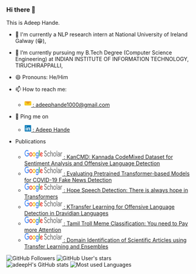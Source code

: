 ### Hi there 👋

<!--
**adeepH/AdeepH** is a ✨ _special_ ✨ repository because its `README.md` (this file) appears on your GitHub profile.

Here are some ideas to get you started:

- 🔭 I’m currently working on ...
- 🌱 I’m currently learning ...
- 👯 I’m looking to collaborate on ...
- 🤔 I’m looking for help with ...
- 💬 Ask me about ...
- 📫 How to reach me: ...
- 😄 Pronouns: ...
- ⚡ Fun fact: ...
-->


<!--
**adeepH/AdeepHande** is a ✨ _special_ ✨ repository because its `README.md` (this file) appears on your GitHub profile.

Here are some ideas to get you started:

- 🔭 I’m currently working on ...
- 🌱 I’m currently learning ...
- 👯 I’m looking to collaborate on ...
- 🤔 I’m looking for help with ...
- 💬 Ask me about ...
- 📫 How to reach me: ...
- 😄 Pronouns: ...
- ⚡ Fun fact: ...
-->

This is Adeep Hande.

- 🔭 I'm currently a NLP research intern at National University of Ireland Galway (😁), 
- 🌱 I’m currently pursuing my B.Tech Degree (Computer Science Engineering) at INDIAN INSTITUTE OF INFORMATION TECHNOLOGY, TIRUCHIRAPPALLI, 
- 😄 Pronouns: He/Him
- 📫 How to reach me: 
    - <a href="mailto:adeephande1000@gmail.com"><img width=18px height=18px src="logo/mail.png" alt="E-mail"> : adeephande1000@gmail.com </a> 
- 💬 Ping me on 
    - <a href="https://www.linkedin.com/in/adeep-hande-74922216b/"><img width=18px height=18px src="logo/linkedin.png" alt="LinkedIn"> : Adeep Hande</a>

- Publications
    - <a href="https://www.aclweb.org/anthology/2020.peoples-1.6/"><img width=100px height=24px src="logo/scholar_logo_64dp.png" alt="ACL Anthology"> : KanCMD: Kannada CodeMixed Dataset for Sentiment Analysis and Offensive Language Detection </a> 
    - <a href="https://ieeexplore.ieee.org/document/9418446"><img width=100px height=24px src="logo/scholar_logo_64dp.png" alt="ACL Anthology"> : Evaluating Pretrained Transformer-based Models for COVID-19 Fake News Detection </a> 
    - <a href="https://www.aclweb.org/anthology/2021.ltedi-1.13/"><img width=100px height=24px src="logo/scholar_logo_64dp.png" alt="ACL Anthology"> : Hope Speech Detection: There is always hope in Transformers </a> 
    - <a href="https://www.aclweb.org/anthology/2021.dravidianlangtech-1.25/"><img width=100px height=24px src="logo/scholar_logo_64dp.png" alt="ACL Anthology"> : KTransfer Learning for Offensive Language Detection in Dravidian Languages </a> 
    - <a href="https://www.aclweb.org/anthology/2021.dravidianlangtech-1.24/"><img width=100px height=24px src="logo/scholar_logo_64dp.png" alt="ACL Anthology"> : Tamil Troll Meme Classification: You need to Pay more Attention </a> 
    - <a href="https://link.springer.com/chapter/10.1007\%2F978-3-030-75015-2\_9"><img width=100px height=24px src="logo/scholar_logo_64dp.png" alt="ACL Anthology"> : Domain Identification of Scientific Articles using Transfer Learning and Ensembles </a> 
<div align = "left">
<img src="https://img.shields.io/github/followers/adeepH?label=Followers&style=social" alt= "GitHub Followers">
<img src="https://img.shields.io/github/stars/adeepH?affiliations=OWNER%2CCOLLABORATOR&style=social" alt = "GitHub User's stars"></br>
<img src="https://github-readme-stats.vercel.app/api?username=adeepH&show_icons=true&theme=flag-india" alt = "adeepH's GitHub stats">
<img src="https://github-readme-stats.vercel.app/api/top-langs/?username=adeepH&layout=compact&show_icons=true&theme=flag-india" alt = "Most used Languages">
</div>
